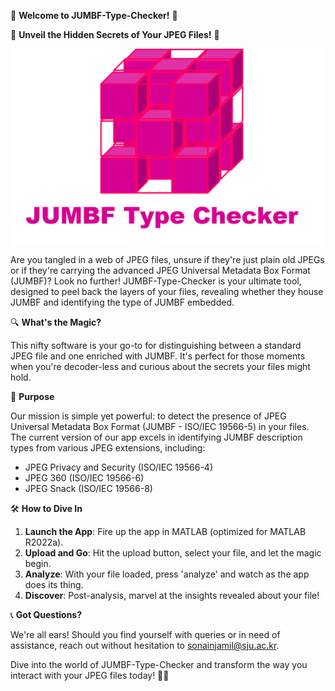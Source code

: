 🌟 **Welcome to JUMBF-Type-Checker!** 🌟

🚀 **Unveil the Hidden Secrets of Your JPEG Files!** 🚀

<div align="center">
    <img src="logo.png" width="500" />
</div>


Are you tangled in a web of JPEG files, unsure if they're just plain old JPEGs or if they're carrying the advanced JPEG Universal Metadata Box Format (JUMBF)? Look no further! JUMBF-Type-Checker is your ultimate tool, designed to peel back the layers of your files, revealing whether they house JUMBF and identifying the type of JUMBF embedded.

🔍 **What's the Magic?**

This nifty software is your go-to for distinguishing between a standard JPEG file and one enriched with JUMBF. It's perfect for those moments when you're decoder-less and curious about the secrets your files might hold.

🎯 **Purpose**

Our mission is simple yet powerful: to detect the presence of JPEG Universal Metadata Box Format (JUMBF - ISO/IEC 19566-5) in your files. The current version of our app excels in identifying JUMBF description types from various JPEG extensions, including:

- JPEG Privacy and Security (ISO/IEC 19566-4)
- JPEG 360 (ISO/IEC 19566-6)
- JPEG Snack (ISO/IEC 19566-8)

🛠 **How to Dive In**

1. **Launch the App**: Fire up the app in MATLAB (optimized for MATLAB R2022a).
2. **Upload and Go**: Hit the upload button, select your file, and let the magic begin.
3. **Analyze**: With your file loaded, press 'analyze' and watch as the app does its thing.
4. **Discover**: Post-analysis, marvel at the insights revealed about your file!

📞 **Got Questions?**

We're all ears! Should you find yourself with queries or in need of assistance, reach out without hesitation to sonainjamil@sju.ac.kr.

Dive into the world of JUMBF-Type-Checker and transform the way you interact with your JPEG files today! 🌈✨
